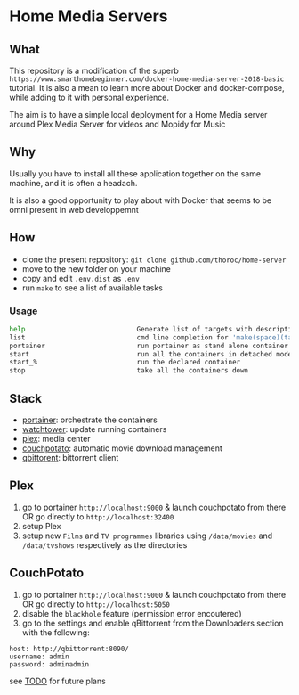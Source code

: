 # Home Media Servers

## What

This repository is a modification of the superb
`https://www.smarthomebeginner.com/docker-home-media-server-2018-basic`
tutorial. It is also a mean to learn more about Docker and docker-compose, while
adding to it with personal experience.

The aim is to have a simple local deployment for a Home Media server around Plex
Media Server for videos and Mopidy for Music

## Why

Usually you have to install all these application together on the same machine,
and it is often a headach.

It is also a good opportunity to play about with Docker that seems to be omni
present in web developpemnt

## How

- clone the present repository: `git clone github.com/thoroc/home-server`
- move to the new folder on your machine
- copy and edit `.env.dist` as `.env`
- run `make` to see a list of available tasks

### Usage

```bash
help                            Generate list of targets with descriptions
list                            cmd line completion for 'make(space)(tab)'
portainer                       run portainer as stand alone container
start                           run all the containers in detached mode
start_%                         run the declared container
stop                            take all the containers down
```

## Stack

- [portainer](https://www.portainer.io/): orchestrate the containers
- [watchtower](https://github.com/v2tec/watchtower): update running containers
- [plex](https://www.plex.tv/): media center
- [couchpotato](https://couchpota.to/): automatic movie download management
- [qbittorent](https://www.qbittorrent.org/): bittorrent client

## Plex

1. go to portainer `http://localhost:9000` & launch couchpotato from there OR go
   directly to `http://localhost:32400`
2. setup Plex
3. setup new `Films` and `TV programmes` libraries using `/data/movies` and
   `/data/tvshows` respectively as the directories

## CouchPotato

1. go to portainer `http://localhost:9000` & launch couchpotato from there OR go
   directly to `http://localhost:5050`
2. disable the `blackhole` feature (permission error encoutered)
3. go to the settings and enable qBittorrent from the Downloaders section with
   the following:

```config
host: http://qbittorrent:8090/
username: admin
password: adminadmin
```

see [TODO](doc/TODO.md) for future plans
